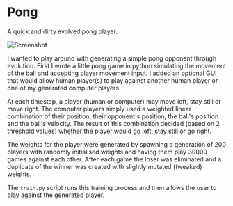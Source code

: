 # Pong
A quick and dirty evolved pong player.

![Screenshot](https://user-images.githubusercontent.com/28049022/57804781-c1489700-775b-11e9-8caa-88a0d2456c08.png)

I wanted to play around with generating a simple pong opponent through evolution.
First I wrote a little pong game in python simulating the movement of the ball and accepting player movement input.
I added an optional GUI that would allow human player(s) to play against another human player or one of my generated computer players.

At each timestep, a player (human or computer) may move left, stay still or move right.
The computer players simply used a weighted linear combination of their position, their opponent's position, the ball's position and the ball's velocity.
The result of this combination decided (based on 2 threshold values) whether the player would go left, stay still or go right.

The weights for the player were generated by spawning a generation of 200 players with randomly initialised weights and having them play 30000 games against each other. After each game the loser was eliminated and a duplicate of the winner was created with slightly mutated (tweaked) weights.

The ```train.py``` script runs this training process and then allows the user to play against the generated player.